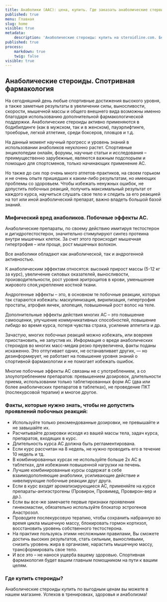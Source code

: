 ```yaml
---
title: Анаболики (ААС): цена, купить. Где заказать анаболические стероиды? Продажа стероидов, спорт фарма, отзывы.
published: true
menu: Главная
slug: home
visible: true
metadata:
    description: 'Анаболические стероиды: купить на steroidline.com. Безопасный заказ и доставка. Прямые поставки от производителей, высокое качество, наилучшие цены на любые виды анаболических стероидов и препаратов для мышечной массы.'
published: true
process:
    markdown: true
    twig: false
visible: true
---
```


## **Анаболические стероиды. Спотривная фармакология**

На сегодняшний день любые спортивные достижения высокого уровня, а также заметные результаты в увеличении силы, выносливости, скорости, мышечной массы и общего внешнего вида возможны именно благодаря использованию  дополнительной фармакологической поддержки. Анаболические стероиды активно применяются в бодибилдинге (как в мужском, так и в женском), пауэрлифтинге, троеборье, легкой атлетике, среди боксеров, пловцов и
т.д.

На данный момент научный прогресс и уровень знаний в использовании анаболиков неуклонно растет. Спортивные энциклопедии онлайн, форумы, научные статьи и исследования – преимущественно зарубежные, являются важным подспорьем и помощью для спортсменов, только начинающих применение АС.

Но также до сих пор очень много атлетов-практиков, на своем горьком и не очень опыте пришедших к каким-либо результатам, но имеющих проблемы со здоровьем. Чтобы избежать ненужных ошибок, не допустить побочных реакций, получить максимальный результат от каждого курса, научиться слушать свое тело и следить за его реакцией на тот или иной анаболический препарат, важно владеть большой базой знаний.


### **Мифический вред анаболиков. Побочные эффекты АС.**

Анаболические препараты, по своему действию имитируя тестостерон и дигидротестостерон, значительно стимулируют синтез протеина внутри мышечных клеток. За счет этого происходит мышечная гипертрофия – или проще, рост мышечных волокон.

Все анаболики обладают как анаболической, так и андрогенной активностью.

К анаболическим эффектам относятся: высокий прирост массы (5-12 кг за курс), увеличение силовых  оказателей, выносливости, производительности, рост уровня эритроцитов в крови, уменьшение жирового слоя,укрепление костной ткани.

Андрогенные эффекты – это, в основном те побочные реакции, которых так стараются избежать:  маскулинизация, вирилизация, гипертрофия простаты, атрофия яичек, алопеция, повышенный рост волос на теле.

Дополнительные эффекты действия многих АС – это повышение самооценки, улучшение коммуникативных способностей, повышение либидо во время курса, потеря чувства страха, усиление аппетита и др.

Зачастую, многих побочных реакций можно избежать, или вовремя приостановить, не запустив их. Информация о вреде анаболических стероидов во многих масс-медиа резко преувеличена, факты поданы искаженно. Это отпугивает одних, не останавливает других, — но дезинформирует, не работает на повышение уровня знаний о спортивной фармакологии и не помогает избежать ошибок.

Многие побочные эффекты АС связаны не с употреблением, а со злоупотреблением препаратов: превышением дозировок, длительности приема, использовании только таблетированных форм АС (два или более
анаболических препаратов в таблетках), не проведение ПКТ (послекурсовой терапии) и многое другое.


### **Факты, которые нужно знать, чтобы не допустить проявлений побочных реакций:**

* Используйте только рекомендованные дозировки, не превышайте и не завышайте их. 
* Расчитывайте дозировки исходя из вашей массы тела, задач курса, препаратов, входящих в курс.
* Длительность курса АС должна быть регламентирована.
* Если курс рассчитан на 8 недель, не нужно проводить его в течение 10 недель и тд.
* В комбинированных курсах не используйте больше 2х АС в таблетках, для избежания повышенной нагрузки на печень.
* Лучшие комбинированные курсы содержат в себе взаимодополняющие анаболики, усиливающие действие и нивелирующие побочные реакции друг друга.
* Если в курс входят ароматизирующиеся АС, применяйте на курсе препараты-антиэстрогены (Провирон, Провимед, Провирон-вер и др.).
* Если вы все-же замечаете первые признаки проявления гинекомастии, обязательно используйте блокатор эстрогенов Анастрозол.
* Проводите послекурсовую терапию, чтобы сохранить набранную во время цикла мышечную массу, блокировать гормон кортизол, восстановить уровень собственного тестостерона.
* На практике пользуясь этими несложными правилами, Вы сможете достичь высоких результатов, стать сильным, выносливыми, снизить уровень жира в организме, нарастить мышечную массу, трансформировать свое тело. 
* И все это – не нанося ущерба вашему здоровью. Спортивная фармакология будет вашим главным помощником на пути к вашим целям.


### **Где купить стероиды?**

Анаболические стероиды купить по выгодным ценам вы можете в нашем магазине. Успехов в тренировках, здоровья и анаболизма!